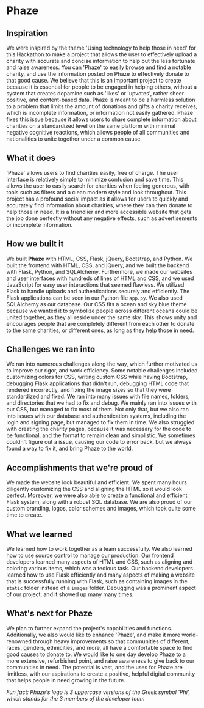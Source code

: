 # Phaze

## Inspiration
We were inspired by the theme 'Using technology to help those in need' for this Hackathon to make a project that allows the user to effectively upload a charity with accurate and concise information to help out the less fortunate and raise awareness. You can 'Phaze' to easily browse and find a notable charity, and use the information posted on Phaze to effectively donate to that good cause. We believe that this is an important project to create because it is essential for people to be engaged in helping others, without a system that creates dopamine such as 'likes' or 'upvotes', rather sheer positive, and content-based data.  Phaze is meant to be a harmless solution to a problem that limits the amount of donations and gifts a charity receives, which is incomplete information, or information not easily gathered. Phaze fixes this issue because it allows users to share complete information about charities on a standardized level on the same platform with minimal negative cognitive reactions, which allows people of all communities and nationalities to unite together under a common cause.

## What it does
'Phaze' allows users to find charities easily, free of charge. The user interface is relatively simple to minimize confusion and save time. This allows the user to easily search for charities when feeling generous, with tools such as filters and a clean modern style and look throughout. This project has a profound social impact as it allows for users to quickly and accurately find information about charities, where they can then donate to help those in need. It is a friendlier and more accessible website that gets the job done perfectly without any negative effects, such as advertisements or incomplete information.

## How we built it
We built **Phaze** with HTML, CSS, Flask, jQuery, Bootstrap, and Python. We built the frontend with HTML, CSS, and jQuery, and we built the backend with Flask, Python, and SQLAlchemy. Furthermore, we made our websites and user interfaces with hundreds of lines of HTML and CSS, and we used JavaScript for easy user interactions that seemed flawless. We utilized Flask to handle uploads and authentications securely and efficiently. The Flask applications can be seen in our Python file `app.py`. We also used SQLAlchemy as our database. Our CSS fits a ocean and sky blue theme because we wanted it to symbolize people across different oceans could be united together, as they all reside under the same sky. This shows unity and encourages people that are completely different from each other to donate to the same charities, or different ones, as long as they help those in need.

## Challenges we ran into
We ran into numerous challenges along the way, which further motivated us to improve our rigor, and work efficiency. Some notable challenges included customizing colors for CSS, writing custom CSS while having Bootstrap, debugging Flask applications that didn't run, debugging HTML code that rendered incorrectly, and fixing the image sizes so that they were standardized and fixed. We ran into many issues with file names, folders, and directories that we had to fix and debug. We mainly ran into issues with our CSS, but managed to fix most of them. Not only that, but we also ran into issues with our database and authentication systems, including the login and signing page, but managed to fix them in time. We also struggled with creating the charity pages, because it was necessary for the code to be functional, and the format to remain clean and simplistic. We sometimes couldn't figure out a issue, causing our code to error back, but we always found a way to fix it, and bring Phaze to the world.

## Accomplishments that we're proud of
We made the website look beautiful and efficient. We spent many hours diligently customizing the CSS and aligning the HTML so it would look perfect. Moreover, we were also able to create a functional and efficient Flask system, along with a robust SQL database. We are also proud of our custom branding, logos, color schemes and images, which took quite some time to create.

## What we learned
We learned how to work together as a team successfully. We also learned how to use source control to manage our production. Our frontend developers learned many aspects of HTML and CSS, such as aligning and coloring various items, which was a tedious task. Our backend developers learned how to use Flask efficiently and many aspects of making a website that is successfully running with Flask, such as containing images in the `static` folder instead of a `images` folder. Debugging was a prominent aspect of our project, and it showed up many many times.

## What's next for Phaze
We plan to further expand the project's capabilities and functions. Additionally, we also would like to enhance 'Phaze', and make it more world-renowned through heavy improvements so that communities of different, races, genders, ethnicities, and more, all have a comfortable space to find good causes to donate to. We would like to one day develop Phaze to a more extensive, refurbished point, and raise awareness to give back to our communities in need. The potential is vast, and the uses for Phaze are limitless, with our aspirations to create a positive, helpful digital community that helps people in need growing in the future.

*Fun fact: Phaze's logo is 3 uppercase versions of the Greek symbol 'Phi', which stands for the 3 members of the developer team*
